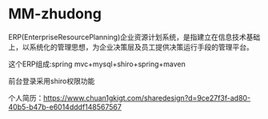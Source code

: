 # MM-zhudong
 
ERP(EnterpriseResourcePlanning)企业资源计划系统，是指建立在信息技术基础上，以系统化的管理思想，为企业决策层及员工提供决策运行手段的管理平台。

   这个ERP组成:spring mvc+mysql+shiro+spring+maven 
	 
   前台登录采用shiro权限功能 
   
个人简历：https://www.chuan1gkigt.com/sharedesign?d=9ce27f3f-ad80-40b5-b47b-e6014dddf148567567
